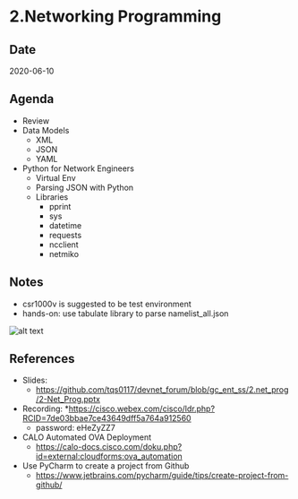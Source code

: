 # 2.Networking Programming

## Date
2020-06-10

## Agenda
* Review 
* Data Models
    * XML
    * JSON
    * YAML
* Python for Network Engineers
    * Virtual Env
    * Parsing JSON with Python
    * Libraries 
        * pprint
        * sys
        * datetime
        * requests
        * ncclient
        * netmiko

## Notes
* csr1000v is suggested to be test environment
* hands-on: use tabulate library to parse namelist_all.json

![alt text](https://github.com/tqs0117/devnet_forum/blob/1st_forum/2.net_programming/skill_table_sample.png "sample")


## References
* Slides: 
    * https://github.com/tqs0117/devnet_forum/blob/gc_ent_ss/2.net_prog/2-Net_Prog.pptx
* Recording: 
    *https://cisco.webex.com/cisco/ldr.php?RCID=7de03bbae7ce43649dff5a764a912560
    * password: eHeZyZZ7
* CALO Automated OVA Deployment
    * https://calo-docs.cisco.com/doku.php?id=external:cloudforms:ova_automation
* Use PyCharm to create a project from Github
    * https://www.jetbrains.com/pycharm/guide/tips/create-project-from-github/







